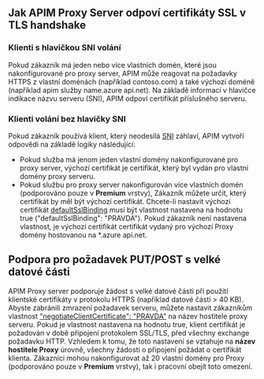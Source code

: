## <a name="how-apim-proxy-server-responds-with-ssl-certificates-in-the-tls-handshake"></a>Jak APIM Proxy Server odpoví certifikáty SSL v TLS handshake

### <a name="clients-calling-with-sni-header"></a>Klienti s hlavičkou SNI volání
Pokud zákazník má jeden nebo více vlastních domén, které jsou nakonfigurované pro proxy server, APIM může reagovat na požadavky HTTPS z vlastní doménách (například contoso.com) a také výchozí doméně (například apim služby name.azure api.net). Na základě informací v hlavičce indikace názvu serveru (SNI), APIM odpoví certifikát příslušného serveru.

### <a name="clients-calling-without-sni-header"></a>Klienti volání bez hlavičky SNI
Pokud zákazník používá klient, který neodesílá [SNI](https://tools.ietf.org/html/rfc6066#section-3) záhlaví, APIM vytvoří odpovědi na základě logiky následující:

* Pokud služba má jenom jeden vlastní domény nakonfigurované pro proxy server, výchozí certifikát je certifikát, který byl vydán pro vlastní domény proxy serveru.
* Pokud službu pro proxy server nakonfigurován více vlastních domén (podporováno pouze v **Premium** vrstvy), Zákazník můžete určit, který certifikát by měl být výchozí certifikát. Chcete-li nastavit výchozí certifikát [defaultSslBinding](https://docs.microsoft.com/rest/api/apimanagement/apimanagementservice/createorupdate#definitions_hostnameconfiguration) musí být vlastnost nastavena na hodnotu true ("defaultSslBinding": "PRAVDA"). Pokud zákazník není nastavena vlastnost, je výchozí certifikát certifikát vydaný pro výchozí Proxy domény hostovanou na *.azure api.net.

## <a name="support-for-putpost-request-with-large-payload"></a>Podpora pro požadavek PUT/POST s velké datové části

APIM Proxy server podporuje žádost s velké datové části při použití klientské certifikáty v protokolu HTTPS (například datové části > 40 KB). Abyste zabránili zmrazení požadavek serveru, můžete nastavit zákazníkům vlastnost ["negotiateClientCertificate": "PRAVDA"](https://docs.microsoft.com/rest/api/apimanagement/ApiManagementService/CreateOrUpdate#definitions_hostnameconfiguration) na název hostitele proxy serveru. Pokud je vlastnost nastavena na hodnotu true, klient certifikát je požadován v době připojení protokolem SSL/TLS, před všechny exchange požadavku HTTP. Vzhledem k tomu, že toto nastavení se vztahuje na **název hostitele Proxy** úrovně, všechny žádosti o připojení požádat o certifikát klienta. Zákazníci mohou nakonfigurovat až 20 vlastní domény pro Proxy (podporováno pouze v **Premium** vrstvy), tak i pracovní obejít toto omezení.

